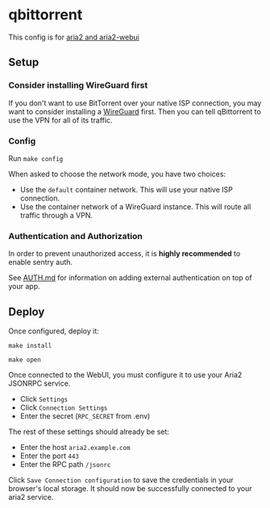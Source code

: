 # qbittorrent

This config is for [aria2 and
aria2-webui](https://github.com/ziahamza/webui-aria2)

## Setup

### Consider installing WireGuard first

If you don't want to use BitTorrent over your native ISP connection,
you may want to consider installing a [WireGuard](../wireguard) first.
Then you can tell qBittorrent to use the VPN for all of its traffic.

### Config

Run `make config` 

When asked to choose the network mode, you have two choices:

 * Use the `default` container network. This will use your native ISP
   connection.
 * Use the container network of a WireGuard instance. This will route
   all traffic through a VPN.

### Authentication and Authorization

In order to prevent unauthorized access, it is **highly recommended**
to enable sentry auth. 

See [AUTH.md](../AUTH.md) for information on adding external
authentication on top of your app.

## Deploy

Once configured, deploy it:

```
make install
```

```
make open
```

Once connected to the WebUI, you must configure it to use your Aria2 JSONRPC service.

 * Click `Settings`
 * Click `Connection Settings`
 * Enter the secret (`RPC_SECRET` from .env)
 
The rest of these settings should already be set:

 * Enter the host `aria2.example.com`
 * Enter the port `443`
 * Enter the RPC path `/jsonrc`

Click `Save Connection configuration` to save the credentials in your
browser's local storage. It should now be successfully connected to
your aria2 service.
